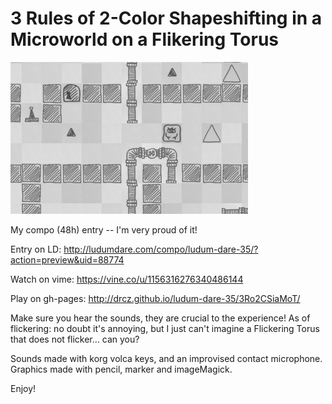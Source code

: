 #  3 Rules of 2-Color Shapeshifting in a Microworld on a Flikering Torus

![3Ro2CSiaMoaFT](/3Ro2CSiaMoaFT.png?raw=true "3Ro2CSiaMoaFT")

My compo (48h) entry -- I'm very proud of it!

Entry on LD: http://ludumdare.com/compo/ludum-dare-35/?action=preview&uid=88774

Watch on vime: https://vine.co/u/1156316276340486144

Play on gh-pages: http://drcz.github.io/ludum-dare-35/3Ro2CSiaMoT/

Make sure you hear the sounds, they are crucial to the experience!
As of flickering: no doubt it's annoying, but I just can't imagine a Flickering Torus that does not flicker... can you?

Sounds made with korg volca keys, and an improvised contact microphone.
Graphics made with pencil, marker and imageMagick.

Enjoy!
